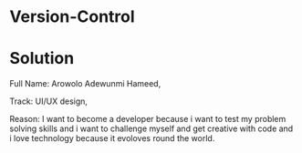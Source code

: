 # Version-Control
# Solution
Full Name: Arowolo Adewunmi Hameed,         

Track: UI/UX design,

Reason: I want to become a developer because i want to test my problem solving skills and i want to challenge myself and get creative with code and i love technology because it evoloves round the world.
